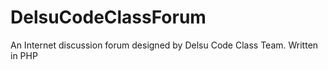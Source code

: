 # DelsuCodeClassForum
An Internet discussion forum designed by Delsu Code Class Team. Written in PHP
